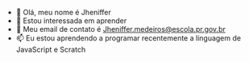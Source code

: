 
- 👋 Olá, meu nome é Jheniffer
- 👀 Estou interessada em aprender  
- 💞️ Meu email de contato é Jheniffer.medeiros@escola.pr.gov.br
- 📫 Eu estou aprendendo a programar recentemente a linguagem de JavaScript e Scratch 

<!---
JheniME/JheniME is a ✨ special ✨ repository because its `README.md` (this file) appears on your GitHub profile.
You can click the Preview link to take a look at your changes.
--->
